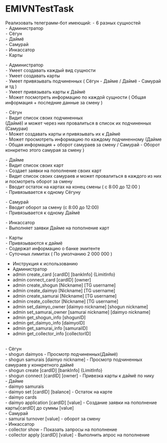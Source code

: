 # EMIVNTestTask
Реализовать телеграмм-бот имеющий:
 ⁃ 6 разных сущностей<br/>
 ⁃ Администратор<br/>
 ⁃ Сёгун<br/>
 ⁃ Даймё<br/>
 ⁃ Самурай<br/>
 ⁃ Инкассатор<br/>
 ⁃ Карты<br/>


 ⁃ Администратор<br/>
 ⁃ Умеет создавать каждый вид сущности<br/>
 ⁃ Умеет создавать карты<br/>
 ⁃ Умеет привязывать подчиненных
( Сёгун - Дайме / Даймё - Самурай и тд )<br/>
 ⁃ Умеет привязывать карты к Даймё<br/>
 ⁃ Может посмотреть информацию по каждой сущности ( Общая информация + последние данные за смену )<br/>


 ⁃ Сёгун<br/>
 ⁃ Видит список своих подчиненных<br/>
(Даймё) и может через них провалиться в список их подчиненных (Самураи)<br/>
 ⁃ Может создавать карты и привязывать их к Даймё<br/>
 ⁃ Может просмотреть информацию по каждому подчиненному (Дайме - Общая информация + оборот самураев за смену / Самурай - Оборот конкретно этого самурая за смену )<br/>


 ⁃ Дайме<br/>
 ⁃ Видит список своих карт<br/>
 ⁃ Создает заявки на пополнение своих карт<br/>
 ⁃ Видит список своих самураев и может провалиться в каждого из них и посмотреть оборот за смену<br/>
 ⁃ Вводит остаток на картах на конец смены ( с 8:00 до 12:00 )<br/>
 ⁃ Привязывается к одному Сёгуну<br/>


 ⁃ Самурай<br/>
 ⁃ Вводит оборот за смену (с 8:00 до
12:00)<br/>
 ⁃ Привязывается к одному Даймё<br/>


 ⁃ Инкассатор<br/>
 ⁃ Выполняет заявки Дайме на пополнение карт<br/>


 ⁃ Карты<br/>
 ⁃ Привязываются к даймё<br/>
 ⁃ Содержат информацию о банке эмитенте<br/>
 ⁃ Суточных лимитах ( По умолчанию 2 000 000 )<br/>
 
 - Инструкция к использованию<br/>
 - Администратор<br/>
 - admin create_card [cardID] [bankInfo] {LimitInfo}<br/>
 - admin connect_card [cardID] [owner]<br/>
 - admin create_shogun [Nickname] [TG username]<br/>
 - admin create_daimyo [Nickname] [TG username]<br/>
 - admin create_samurai [Nickname] [TG username]<br/>
 - admin create_collector [Nickname] [TG username]<br/>
 - admin set_daimyo_owner [daimyo nickname] [shogun nickname]<br/>
 - admin set_samurai_owner [samurai nickname] [daimyo nickname]<br/>
 - admin get_shogun_info [shogunID]<br/>
 - admin get_daimyo_info [daimyoID]<br/>
 - admin get_samurai_info [samuraiID]<br/>
 - admin get_collector_info [collectorID]<br/>
 <br/>
 - Сёгун<br/>
 - shogun daimyos - Просмотр подчиненных(Даймё)<br/>
 - shogun samurais [daimyo nickname] - Просмотр подчиненных самураев у конкретного даймё<br/>
 - shogun create [cardID] [bankInfo] {LimitInfo}<br/>
 - shogun connect [cardID] [owner] - Привезка карты к даймё по нику<br/>
 - Дайме<br/>
 - daimyo samurais<br/>
 - daimyo set [cardID] [balance] - Остаток на карте<br/>
 - daimyo cards<br/>
 - daimyo application [cardID] [value] - Создание заявки на пополнение карты[cardID] до суммы [value]<br/>
 - Самурай<br/>
 - samurai turnover [value] - оборот за смену<br/>
 - Инкассатор<br/>
 - collector show - Показать запросы на пополнение<br/>
 - collector apply [cardID] [value] - Выполнить апрос на пополнение<br/>
